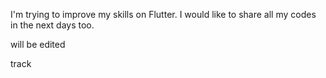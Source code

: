 I'm trying to improve my skills on Flutter. I would like to share all my codes in the next days too.


will be edited

track
